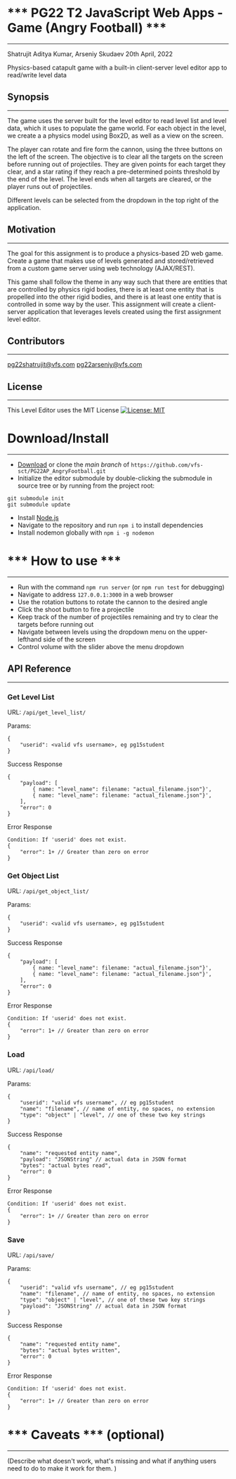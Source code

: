 # *** PG22 T2 JavaScript Web Apps  - Game (Angry Football) ***
---------------------------------------
Shatrujit Aditya Kumar, Arseniy Skudaev
20th April, 2022

Physics-based catapult game with a built-in client-server level editor app to read/write level data


## Synopsis
---------------
The game uses the server built for the level editor to read level list and level data, which it uses to populate the game world. For each object in the level, we create a a physics model using Box2D, as well as a view on the screen.

The player can rotate and fire form the cannon, using the three buttons on the left of the screen. The objective is to clear all the targets on the screen before running out of projectiles. They are given points for each target they clear, and a star rating if they reach a pre-determined points threshold by the end of the level. The level ends when all targets are cleared, or the player runs out of projectiles.

Different levels can be selected from the dropdown in the top right of the application.

## Motivation
---------------
The goal for this assignment is to produce a physics-based 2D web game. Create a game that makes use of levels generated and stored/retrieved from a custom game server using web technology (AJAX/REST). 

This game shall follow the theme in any way such that there are entities that are controlled by physics rigid bodies, there is at least one entity that is propelled into the other rigid bodies, and there is at least one entity that is controlled in some way by the user.   This assignment will create a client-server application that leverages levels created using the first assignment level editor.

## Contributors
---------------
pg22shatrujit@vfs.com
pg22arseniy@vfs.com

## License
---------------
This Level Editor uses the MIT License
[![License: MIT](https://img.shields.io/badge/License-MIT-yellow.svg)](https://opensource.org/licenses/MIT)

# Download/Install
---------------------------------------
- [Download](https://github.com/vfs-sct/PG22AP_AngryFootball) or clone the _main branch_ of `https://github.com/vfs-sct/PG22AP_AngryFootball.git`
- Initialize the editor submodule by double-clicking the submodule in source tree or by running from the project root:
```
git submodule init
git submodule update
```

- Install [Node.js](https://docs.npmjs.com/downloading-and-installing-node-js-and-npm)
- Navigate to the repository and run `npm i` to install dependencies
- Install nodemon globally with `npm i -g nodemon`

# *** How to use ***
---------------------------------------
- Run with the command `npm run server` (or `npm run test` for debugging)
- Navigate to address `127.0.0.1:3000` in a web browser
- Use the rotation buttons to rotate the cannon to the desired angle
- Click the shoot button to fire a projectile
- Keep track of the number of projectiles remaining and try to clear the targets before running out
- Navigate between levels using the dropdown menu on the upper-lefthand side of the screen
- Control volume with the slider above the menu dropdown


## API Reference
---------------
### Get Level List
URL: `/api/get_level_list/`

Params:
```
{
    "userid": <valid vfs username>, eg pg15student
}
```

Success Response
```
{
    "payload": [
        { name: "level_name": filename: "actual_filename.json"}',
        { name: "level_name": filename: "actual_filename.json"}',
    ],
    "error": 0
}
```

Error Response
```
Condition: If 'userid' does not exist.
{
    "error": 1+ // Greater than zero on error
}
```



### Get Object List
URL: `/api/get_object_list/`

Params:
```
{
    "userid": <valid vfs username>, eg pg15student
}
```

Success Response
```
{
    "payload": [
        { name: "level_name": filename: "actual_filename.json"}',
        { name: "level_name": filename: "actual_filename.json"}',
    ],
    "error": 0
}
```

Error Response
```
Condition: If 'userid' does not exist.
{
    "error": 1+ // Greater than zero on error
}
```



### Load
URL: `/api/load/`

Params:
```
{
    "userid": "valid vfs username", // eg pg15student
    "name": "filename", // name of entity, no spaces, no extension
    "type": "object" | "level", // one of these two key strings
}
```

Success Response
```
{
    "name": "requested entity name",
    "payload": "JSONString" // actual data in JSON format 
    "bytes": "actual bytes read",
    "error": 0
}
```

Error Response
```
Condition: If 'userid' does not exist.
{
    "error": 1+ // Greater than zero on error
}
```



### Save
URL: `/api/save/`

Params:
```
{
    "userid": "valid vfs username", // eg pg15student
    "name": "filename", // name of entity, no spaces, no extension
    "type": "object" | "level", // one of these two key strings
    "payload": "JSONString" // actual data in JSON format 
}  
```

Success Response
```
{
    "name": "requested entity name",
    "bytes": "actual bytes written",
    "error": 0
}   
```

Error Response
```
Condition: If 'userid' does not exist.
{
    "error": 1+ // Greater than zero on error
}
```

# *** Caveats *** (optional)
---------------------------------------

(Describe what doesn't work, what's missing and what if anything users need to
do to make it work for them. )